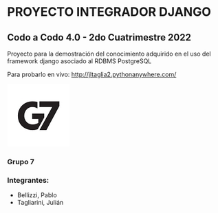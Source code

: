 # PROYECTO INTEGRADOR DJANGO
## Codo a Codo 4.0 - 2do Cuatrimestre 2022

Proyecto para la demostración del conocimiento adquirido 
en el uso del framework django asociado al RDBMS PostgreSQL

Para probarlo en vivo:
http://jltaglia2.pythonanywhere.com/

![Grupo 7](g7_thumb.jpg)
### Grupo 7
### Integrantes:
- Bellizzi, Pablo
- Tagliarini, Julián
